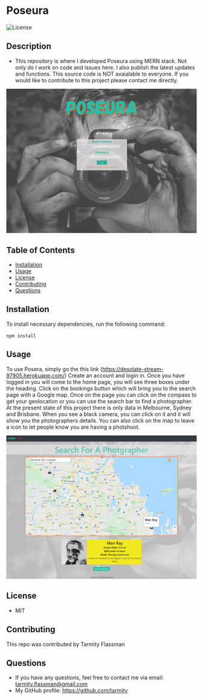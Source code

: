 # Poseura
![License](https://img.shields.io/github/license/tarmity/budget-tracker)

## Description
  * This repository is where I developed Poseura using MERN stack. Not only do I work on code and issues here. I also publish the latest updates and functions. This source code is NOT avaialable to everyone. If you would like to contribute to this project please contact me directly.
  
  ![img](https://github.com/Tarmity/poseura/blob/main/client/src/components/Images/loginPage.png?raw=true)
  

  ## Table of Contents
  * [Installation](#installation)
  * [Usage](#Usage)
  * [License](#License)
  * [Contributing](#Contributing)
  * [Questions](#Questions)
  

  ## Installation
  To install necessary dependencies, run the following command:
  
    npm install

  ## Usage
  To use Posera, simply go the this link (https://desolate-stream-97905.herokuapp.com/) Create an account and login in. Once you have logged in you will come to the home page, you will see three boxes under the heading.  Click on the bookings button which will bring you to the search page with a Google map. Once on the page you can click on the compass to get your geolocation or you can use the search bar to find a photographer. At the present state of this project there is only data in Melbourne, Sydney and Brisbane. When you see a black camera, you can click on it and it will show you the photographers details. You can also click on the map to leave a icon to let people know you are having a photshoot. 
  
   ![img](https://github.com/Tarmity/poseura/blob/main/client/src/components/Images/searchPage.png?raw=true)
  
  ## License
  * MIT

  ## Contributing
  This repo was contributed by Tarmity Flassman

  ## Questions
  * If you have any questions, feel free to contact me via email: tarmity.flassman@gmail.com
  * My GitHub profile: https://github.com/tarmity
